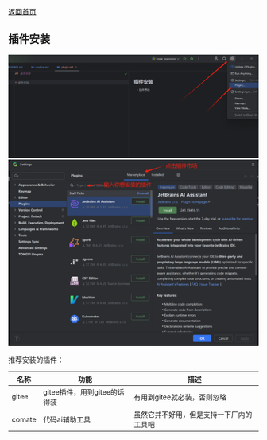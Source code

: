 [返回首页](../README.md)

## 插件安装

![img_42.png](../.README_images/img_42.png)
![image.png](../.README_images/image.png)

推荐安装的插件：

| 名称 | 功能| 描述|
| --- | --- | --- |
|gitee | gitee插件，用到gitee的话得装 | 有用到gitee就必装，否则忽略 |
| comate | 代码ai辅助工具 | 虽然它并不好用，但是支持一下厂内的工具吧 |

